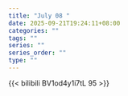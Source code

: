 ```yaml
---
title: "July 08 "
date: 2025-09-21T19:24:11+08:00
categories: ""
tags: ""
series: ""
series_order: ""
type: ""
---
```



{{< bilibili BV1od4y1i7tL 95 >}}

